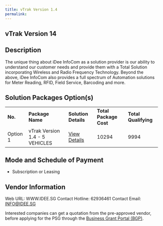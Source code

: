 ```yaml
---
title: vTrak Version 1.4
permalink: 
---
```


## vTrak Version 14

## Description

The unique thing about iDee InfoCom as a solution provider is our ability to understand our customer needs and provide them with a Total Solution incorporating Wireless and Radio Frequency Technology. Beyond the above, iDee InfoCom also provides a full spectrum of Automation solutions for Meter Reading, RFID, Field Service, Barcoding and more.

## Solution Packages Option(s)

<table>
<tr>
<td><b>No.</b></td>
<td><b>Package Name</b></td>
<td><b>Solution Details</b></td>
<td><b>Total Package Cost</b></td>
<td><b>Total Qualifying</b></td>
</tr>
<tr>
<td>Option 1</td>
<td>vTrak Version 1.4 - 5 VEHICLES</td>
<td><a href='https://www.gobusiness.gov.sg/images/psg/Desensitised_Idee_Infocomm_Annex_3_CR_wef_16_Dec_2021_Part_1.pdf'>View Details</a></td>
<td>10294</td>
<td>9994</td>
</tr>
</table>

## Mode and Schedule of Payment

 - Subscription or Leasing

## Vendor Information

 Web URL: WWW.IDEE.SG 
Contact Hotline: 62936461 
Contact Email: INFO@IDEE.SG 


Interested companies can get a quotation from the pre-approved vendor, before applying for the PSG through the <a href='https://www.businessgrants.gov.sg/'>Business Grant Portal (BGP)</a>.
